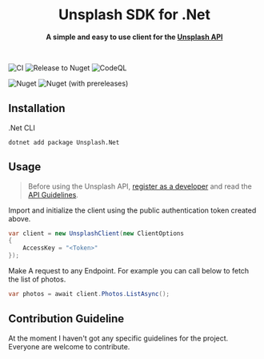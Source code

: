 <div align="center">
	<h1>Unsplash SDK for .Net</h1>
	<p>
		<b>A simple and easy to use client for the <a href="https://unsplash.com/documentation#getting-started">Unsplash API</a></b>
	</p>
	<br>
</div>

![CI](https://github.com/unsplash-net/unsplash-net/workflows/CI/badge.svg)
![Release to Nuget](https://github.com/unsplash-net/unsplash-net/workflows/Release%20to%20Nuget/badge.svg)
![CodeQL](https://github.com/unsplash-net/unsplash-net/workflows/CodeQL/badge.svg)

![Nuget](https://img.shields.io/nuget/v/Unsplash.Net)
![Nuget (with prereleases)](https://img.shields.io/nuget/vpre/Unsplash.Net)

## Installation

.Net CLI

```
dotnet add package Unsplash.Net
```

## Usage

> Before using the Unsplash API, [register as a developer](https://unsplash.com/developers) and read the [API Guidelines](https://help.unsplash.com/api-guidelines/unsplash-api-guidelines).

Import and initialize the client using the public authentication token created above.

```csharp
var client = new UnsplashClient(new ClientOptions
{
    AccessKey = "<Token>"
});
```

Make A request to any Endpoint. For example you can call below to fetch the list of photos.

```csharp
var photos = await client.Photos.ListAsync();
```

## Contribution Guideline

At the moment I haven't got any specific guidelines for the project. Everyone are welcome to contribute.
